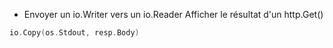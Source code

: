 - Envoyer un io.Writer vers un io.Reader
Afficher le résultat d'un http.Get()
```go
io.Copy(os.Stdout, resp.Body)
```